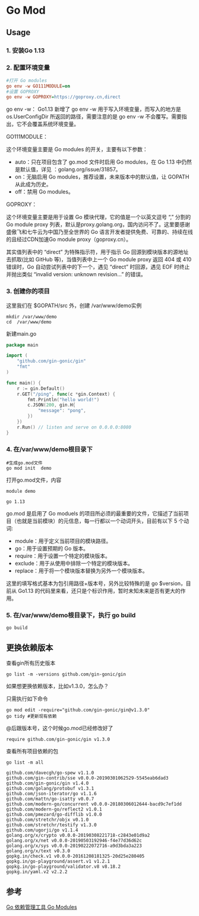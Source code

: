 # Go Mod

## Usage

### 1. 安装Go 1.13

### 2. 配置环境变量

```ini
#打开 Go modules
go env -w GO111MODULE=on
#设置 GOPROXY
go env -w GOPROXY=https://goproxy.cn,direct
```

go env -w： Go1.13 新增了 go env -w 用于写入环境变量，而写入的地方是 os.UserConfigDir 所返回的路径，需要注意的是 go env -w 不会覆写。需要指出，它不会覆盖系统环境变量。

GO111MODULE：

这个环境变量主要是 Go modules 的开关，主要有以下参数：

- auto：只在项目包含了 go.mod 文件时启用 Go modules，在 Go 1.13 中仍然是默认值，详见 ：golang.org/issue/31857。
- on：无脑启用 Go modules，推荐设置，未来版本中的默认值，让 GOPATH 从此成为历史。
- off：禁用 Go modules。

GOPROXY：

这个环境变量主要是用于设置 Go 模块代理，它的值是一个以英文逗号 “,” 分割的 Go module proxy 列表，默认是proxy.golang.org，国内访问不了。这里要感谢盛傲飞和七牛云为中国乃至全世界的 Go 语言开发者提供免费、可靠的、持续在线的且经过CDN加速Go module proxy（goproxy.cn）。

其实值列表中的 “direct” 为特殊指示符，用于指示 Go 回源到模块版本的源地址去抓取(比如 GitHub 等)，当值列表中上一个 Go module proxy 返回 404 或 410 错误时，Go 自动尝试列表中的下一个，遇见 “direct” 时回源，遇见 EOF 时终止并抛出类似 “invalid version: unknown revision...” 的错误。

### 3. 创建你的项目

这里我们在 $GOPATH/src 外，创建 /var/www/demo实例

```shell
mkdir /var/www/demo
cd  /var/www/demo
```

新建main.go

```go
package main

import (
    "github.com/gin-gonic/gin"
    "fmt"
)

func main() {
    r := gin.Default()
    r.GET("/ping", func(c *gin.Context) {
        fmt.Println("hello world!")
        c.JSON(200, gin.H{
            "message": "pong",
        })
    })
    r.Run() // listen and serve on 0.0.0.0:8080
}
```

### 4. 在/var/www/demo根目录下

```shell
#生成go.mod文件
go mod init  demo
```

打开go.mod文件，内容

```shell
module demo

go 1.13
```

go.mod 是启用了 Go moduels 的项目所必须的最重要的文件，它描述了当前项目（也就是当前模块）的元信息，每一行都以一个动词开头，目前有以下 5 个动词:

- module：用于定义当前项目的模块路径。
- go：用于设置预期的 Go 版本。
- require：用于设置一个特定的模块版本。
- exclude：用于从使用中排除一个特定的模块版本。
- replace：用于将一个模块版本替换为另外一个模块版本。

这里的填写格式基本为包引用路径+版本号，另外比较特殊的是 go $version，目前从 Go1.13 的代码里来看，还只是个标识作用，暂时未知未来是否有更大的作用。

### 5. 在/var/www/demo根目录下，执行 go build

```shell
go build
```

## 更换依赖版本

查看gin所有历史版本

```shell
go list -m -versions github.com/gin-gonic/gin
```

如果想更换依赖版本，比如v1.3.0，怎么办？

只需执行如下命令

```shell
go mod edit -require="github.com/gin-gonic/gin@v1.3.0"
go tidy #更新现有依赖
```

@后跟版本号，这个时候go.mod已经修改好了

```shell
require github.com/gin-gonic/gin v1.3.0
```

查看所有项目依赖的包

```shll
go list -m all
```

```shell
github.com/davecgh/go-spew v1.1.0
github.com/gin-contrib/sse v0.0.0-20190301062529-5545eab6dad3
github.com/gin-gonic/gin v1.4.0
github.com/golang/protobuf v1.3.1
github.com/json-iterator/go v1.1.6
github.com/mattn/go-isatty v0.0.7
github.com/modern-go/concurrent v0.0.0-20180306012644-bacd9c7ef1dd
github.com/modern-go/reflect2 v1.0.1
github.com/pmezard/go-difflib v1.0.0
github.com/stretchr/objx v0.1.0
github.com/stretchr/testify v1.3.0
github.com/ugorji/go v1.1.4
golang.org/x/crypto v0.0.0-20190308221718-c2843e01d9a2
golang.org/x/net v0.0.0-20190503192946-f4e77d36d62c
golang.org/x/sys v0.0.0-20190222072716-a9d3bda3a223
golang.org/x/text v0.3.0
gopkg.in/check.v1 v0.0.0-20161208181325-20d25e280405
gopkg.in/go-playground/assert.v1 v1.2.1
gopkg.in/go-playground/validator.v8 v8.18.2
gopkg.in/yaml.v2 v2.2.2
```

## 参考
[Go 依赖管理工具 Go Modules](https://segmentfault.com/a/1190000020543746)
